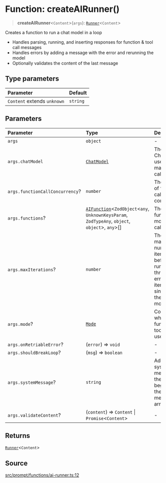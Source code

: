 # Function: createAIRunner()

> **createAIRunner**\<`Content`\>(`args`): [`Runner`](../namespaces/Prompt/type-aliases/Runner.md)\<`Content`\>

Creates a function to run a chat model in a loop
- Handles parsing, running, and inserting responses for function & tool call messages
- Handles errors by adding a message with the error and rerunning the model
- Optionally validates the content of the last message

## Type parameters

| Parameter | Default |
| :------ | :------ |
| `Content` extends `unknown` | `string` |

## Parameters

| Parameter | Type | Description |
| :------ | :------ | :------ |
| `args` | `object` | - |
| `args.chatModel` | [`ChatModel`](../classes/ChatModel.md) | The ChatModel used to make API calls. |
| `args.functionCallConcurrency`? | `number` | The number of function calls to make concurrently. |
| `args.functions`? | [`AIFunction`](../namespaces/Prompt/interfaces/AIFunction.md)\<`ZodObject`\<`any`, `UnknownKeysParam`, `ZodTypeAny`, `object`, `object`\>, `any`\>[] | The functions the model can call. |
| `args.maxIterations`? | `number` | The maximum number of iterations before the runner throws an error. An iteration is a single call to the model/API. |
| `args.mode`? | [`Mode`](../namespaces/Prompt/namespaces/Runner/type-aliases/Mode.md) | Controls whether functions or tool_calls are used. |
| `args.onRetriableError`? | (`error`) => `void` | - |
| `args.shouldBreakLoop`? | (`msg`) => `boolean` | - |
| `args.systemMessage`? | `string` | Add a system message to the beginning of the messages array. |
| `args.validateContent`? | (`content`) => `Content` \| `Promise`\<`Content`\> | - |

## Returns

[`Runner`](../namespaces/Prompt/type-aliases/Runner.md)\<`Content`\>

## Source

[src/prompt/functions/ai-runner.ts:12](https://github.com/colelawrence/dexter/blob/6b94c49/src/prompt/functions/ai-runner.ts#L12)
